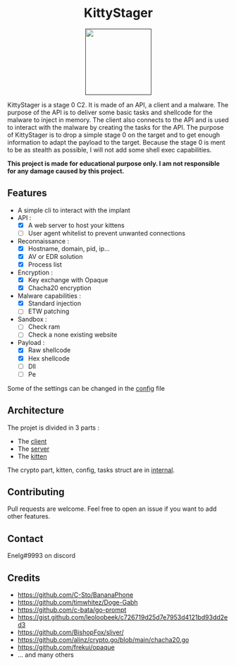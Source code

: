 <h1 align="center">
    KittyStager
</h1>

<p align="center">
  <a href="" rel="noopener">
 <img width=150px height=150px src="./img/chat.png"> </a>
</p>


KittyStager is a stage 0 C2. It is made of an API, a client and a malware. The purpose of the API is to deliver some 
basic tasks and shellcode for the malware to inject in memory. The client also connects to the API and is used to interact 
with the malware by creating the tasks for the API. The purpose of KittyStager is to drop a simple stage 0 on the target
and to get enough information to adapt the payload to the target. Because the stage 0 is ment to be as stealth as possible,
I will not add some shell exec capabilities. 

**This project is made for educational purpose only. I am not responsible for any damage caused by this project.**


## Features
- A simple cli to interact with the implant
- API :
    - [x] A web server to host your kittens
    - [ ] User agent whitelist to prevent unwanted connections
- Reconnaissance :
    - [x] Hostname, domain, pid, ip...
    - [x] AV or EDR solution
    - [x] Process list
- Encryption :
    - [x] Key exchange with Opaque
    - [x] Chacha20 encryption
- Malware capabilities :
    - [x] Standard injection
    - [ ] ETW patching
- Sandbox :
    - [ ] Check ram
    - [ ] Check a none existing website
- Payload :
    - [x] Raw shellcode
    - [x] Hex shellcode
    - [ ] Dll
    - [ ] Pe

Some of the settings can be changed in the [config](config.yaml) file

## Architecture
The projet is divided in 3 parts : 
- The [client](client)
- The [server](server)
- The [kitten](kitten)

The crypto part, kitten, config, tasks struct are in [internal](internal).  

## Contributing

Pull requests are welcome. Feel free to open an issue if you want to add other features.

## Contact
Enelg#9993 on discord

## Credits
- https://github.com/C-Sto/BananaPhone
- https://github.com/timwhitez/Doge-Gabh
- https://github.com/c-bata/go-prompt
- https://gist.github.com/leoloobeek/c726719d25d7e7953d4121bd93dd2ed3
- https://github.com/BishopFox/sliver/
- https://github.com/alinz/crypto.go/blob/main/chacha20.go
- https://github.com/frekui/opaque
- ... and many others
